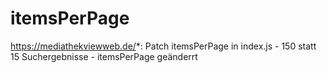 # itemsPerPage
 https://mediathekviewweb.de/*: Patch itemsPerPage in index.js - 150 statt 15 Suchergebnisse - itemsPerPage geänderrt
